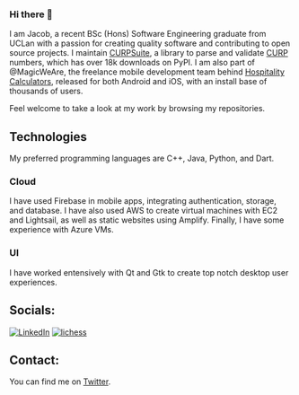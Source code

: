 ### Hi there 🐙
I am Jacob, a recent BSc (Hons) Software Engineering graduate from UCLan with a passion for creating quality software
and contributing to open source projects. I maintain [CURPSuite][curpsuite], a library to parse and validate [CURP][curp]
numbers, which has over 18k downloads on PyPI. I am also part of @MagicWeAre, the freelance mobile development team behind
[Hospitality Calculators][hcapp], released for both Android and iOS, with an install base of thousands of users.

Feel welcome to take a look at my work by browsing my repositories.


## Technologies
My preferred programming languages are C++, Java, Python, and Dart.

### Cloud
I have used Firebase in mobile apps, integrating authentication, storage, and database. I have also used AWS to create
virtual machines with EC2 and Lightsail, as well as static websites using Amplify. Finally, I have some experience with
Azure VMs.

### UI
I have worked entensively with Qt and Gtk to create top notch desktop user experiences.


## Socials:
[![LinkedIn](https://img.shields.io/badge/-LinkedIn-blue?logo=linkedin&logoColor=white)](https://www.linkedin.com/in/sanjacob/)
[![lichess](https://img.shields.io/badge/-lichess-black?logo=lichess&logoColor=white)](https://lichess.org/@/sanjacob)


## Contact:
You can find me on [Twitter][twitter].


<!-- LINKS -->
[curpsuite]: https://github.com/jacobszpz/CURPSuite
[curp]: https://en.wikipedia.org/wiki/Unique_Population_Registry_Code
[twitter]: https://twitter.com/jacobszpz
[hcapp]: https://play.google.com/store/apps/details?id=uk.co.roslyns.stocktaking_calculator

<!--
Here are some ideas to get you started:

- 🔭 I’m currently working on ...
- 🌱 I’m currently learning ...
- 👯 I’m looking to collaborate on ...
- 🤔 I’m looking for help with ...
- 💬 Ask me about ...
- 📫 How to reach me: ...
- 😄 Pronouns: ...
- ⚡ Fun fact: ...
-->
